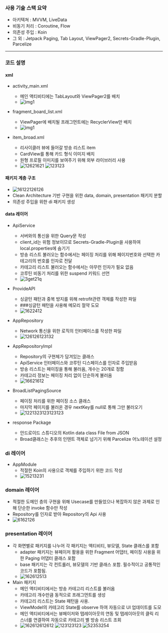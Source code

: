 ### 사용 기술 스택 요약
- 아키텍쳐 : MVVM, LiveData
- 비동기 처리 : Coroutine, Flow
- 의존성 주입 : Koin
- 그 외 : Jetpack Paging, Tab Layout, ViewPager2, Secrets-Gradle-Plugin, Parcelize

---

### 코드 설명

#### xml
- activity_main.xml
  - 메인 액티비티에는 TabLayout와 ViewPager2를 배치
  - ![img1](https://user-images.githubusercontent.com/68932465/210925496-6fff75db-bf70-440a-b998-859a0004e0cd.PNG)

- fragment_board_list.xml
  - ViewPager에 배치될 프래그먼트에는 RecyclerView만 배치
  - ![img1](https://user-images.githubusercontent.com/68932465/210925699-99657fde-2247-4333-a765-57b1018879e6.PNG)
 
- item_broad.xml
  - 리사이클러 뷰에 들어갈 방송 리스트 item
  - CardView를 통해 카드 형식 이미지 배치
  - 원형 프로필 이미지를 보여주기 위해 외부 라이브러리 사용
  - ![12621621](https://user-images.githubusercontent.com/68932465/210926064-bb8796a5-e05a-458c-adb8-d7b18dbafa6b.PNG)
![123123](https://user-images.githubusercontent.com/68932465/210926067-63666360-1073-4788-94fc-fdff631d9a51.PNG)

#### 패키지 계층 구조
- ![16122126126](https://user-images.githubusercontent.com/68932465/210926276-b0197a2f-f75b-4a0f-9eb6-49ac3bcf29c7.PNG)
- Clean Architecture 기반 구현을 위한 data, domain, presentation 패키지 분할
- 의존성 주입을 위한 di 패키지 생성

#### data 레이어
- ApiService
  - 서버와의 통신을 위한 Query문 작성
  - client_id는 위험 정보이므로 Secrets-Gradle-Plugin을 사용하여 local.properties에 숨기기
  - 방송 리스트 불러오는 함수에서는 페이징 처리를 위해 페이지번호와 선택한 카테고리의 번호를 인자로 전달
  - 카테고리 리스트 불러오는 함수에서는 아무런 인자가 필요 없음
  - 코루틴 비동기 처리를 위한 suspend 키워드 선언
  - ![3get21q](https://user-images.githubusercontent.com/68932465/210926502-d4fccd68-ced3-4509-a45d-133ca0c65530.PNG)

- ProvideAPI
  - 싱글턴 패턴과 중복 방지를 위해 retrofit관련 객체를 작성한 파일
  - ###싱글턴 패턴을 사용해 메모리 절약 도모
  - ![1622412](https://user-images.githubusercontent.com/68932465/210926982-8b4361a9-c305-4db5-bd49-b0e8512d58bc.PNG)

- AppRepository
  - Network 통신을 위한 로직의 인터페이스를 작성한 파일
  - ![126126123132](https://user-images.githubusercontent.com/68932465/210927109-f74edb5c-501b-47d6-bb87-e0eccdc1d721.PNG)

- AppRepositoryImpl
  - Repository의 구현체가 담겨있는 클래스
  - ApiService 인터페이스와 코루틴 디스페이스를 인자로 주입받음
  - 방송 리스트는 페이징을 통해 불러옴, 개수는 20개로 정함
  - 카테고리 정보는 페이징 처리 없이 단순하게 불러옴
  - ![16621612](https://user-images.githubusercontent.com/68932465/210927323-74abe491-3afb-4b7b-a25b-7488fe05717a.PNG)

- BroadListPagingSource
  - 페이징 처리를 위한 페이징 소스 클래스
  - 마지막 페이지를 불러온 경우 nextKey를 null로 통해 그만 불러오기
  - ![1221323123123123](https://user-images.githubusercontent.com/68932465/210927547-784ef28c-69ad-4bbd-8b63-0d12163bb1fd.PNG)

- response Package
  - 안드로이드 스튜디오의 Kotlin data class File from JSON 
  - Broad클래스는 추후의 인텐트 객체로 넘기기 위해 Parcelize 어노테이션 설정
  
### di 레이어
- AppModule
  - 적절한 Koin의 사용으로 객체를 주입하기 위한 코드 작성
  - ![15213231](https://user-images.githubusercontent.com/68932465/210927845-d3e8c4cd-b455-4839-a79c-0788fa9773b1.PNG)

### domain 레이어
- 적절한 도메인 층의 구현을 위해 Usecase를 만들었으나 복잡하지 않은 과제로 인해 단순한 invoke 함수만 작성
- Repository를 인자로 받아 Repository의 Api 사용
- ![6162126](https://user-images.githubusercontent.com/68932465/210928020-93db1948-9335-4d90-a893-3c9f3ff8acfc.PNG)

### presentation 레이어
- 각 화면별로 패키지를 나누어 각 패키지는 액티비티, 뷰모델, State 클래스를 포함
  - adapter 패키지는 뷰페이저 활용을 위한 Fragment 어댑터, 페이징 사용을 위한 Paging 어댑터 클래스 포함
  - base 패키지는 각 컨트롤러, 뷰모델의 기반 클래스 포함. 필수적이고 공통적인 코드가 포함됨.
  - ![162612513](https://user-images.githubusercontent.com/68932465/210928297-164dda40-f644-4468-b57e-a62243ed97f4.PNG)
- Main 패키지
  - 메인 액티비티에서는 방송 카테고리 리스트를 불러옴
  - 카테고리 개수만큼 동적으로 프래그먼트를 생성
  - 카테고리 리스트는 State 패턴을 사용.
  - ViewModel의 카테고리 State를 observe 하여 자동으로 UI 업데이트를 도모
  - 메인 액티비티에서는 뷰페이저와 탭레이아웃의 연동 및 탭레이아웃의 클릭 리스너를 연결하여 자동으로 카테고리 별 방송 리스트 조회
  - ![162612612612](https://user-images.githubusercontent.com/68932465/210928653-13e8e8de-c9e0-427b-b7d7-5974c15c4174.PNG)
![123123123](https://user-images.githubusercontent.com/68932465/210928656-e2444f4e-ba22-4c32-9114-af14e03ac7d8.PNG)
![52353254](https://user-images.githubusercontent.com/68932465/210928659-ca6b800e-2d68-4ca1-8f89-c4ed02dc5d4e.PNG)

  

